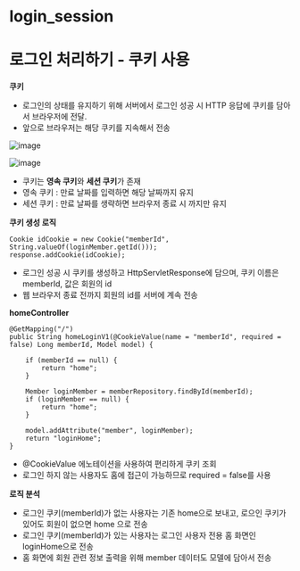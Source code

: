 # login_session
# 로그인 처리하기 - 쿠키 사용
**쿠키**
- 로그인의 상태를 유지하기 위해 서버에서 로그인 성공 시 HTTP 응답에 쿠키를 담아서 브라우저에 전달.
- 앞으로 브라우저는 해당 쿠키를 지속해서 전송

![image](https://user-images.githubusercontent.com/96407257/162555172-dd5923fb-d7b5-4c22-ab81-e5a1f2c94a39.png)

![image](https://user-images.githubusercontent.com/96407257/162555181-65b2c565-77b1-4fc7-a35c-f8fde51f17c5.png)

- 쿠키는 **영속 쿠키**와 **세션 쿠키**가 존재
- 영속 쿠키 : 만료 날짜를 입력하면 해당 날짜까지 유지
- 세션 쿠키 : 만료 날짜를 생략하면 브라우저 종료 시 까지만 유지

**쿠키 생성 로직**

    Cookie idCookie = new Cookie("memberId", String.valueOf(loginMember.getId()));
    response.addCookie(idCookie);
    
- 로그인 성공 시 쿠키를 생성하고 HttpServletResponse에 담으며, 쿠키 이름은 memberId, 값은 회원의 id
- 웹 브라우저 종료 전까지 회원의 id를 서버에 계속 전송

**homeController**

    @GetMapping("/")
    public String homeLoginV1(@CookieValue(name = "memberId", required = false) Long memberId, Model model) {

        if (memberId == null) {
            return "home";
        }

        Member loginMember = memberRepository.findById(memberId);
        if (loginMember == null) {
            return "home";
        }

        model.addAttribute("member", loginMember);
        return "loginHome";
    }
    
- @CookieValue 에노테이션을 사용하여 편리하게 쿠키 조회
- 로그인 하지 않는 사용자도 홈에 접근이 가능하므로 required = false를 사용

**로직 분석**
- 로그인 쿠키(memberId)가 없는 사용자는 기존 home으로 보내고, 로으인 쿠키가 있어도 회원이 없으면 home 으로 전송
- 로그인 쿠키(memberId)가 있는 사용자는 로그인 사용자 전용 홈 화면인 loginHome으로 전송
- 홈 화면에 회원 관련 정보 출력을 위해 member 데이터도 모델에 담아서 전송
